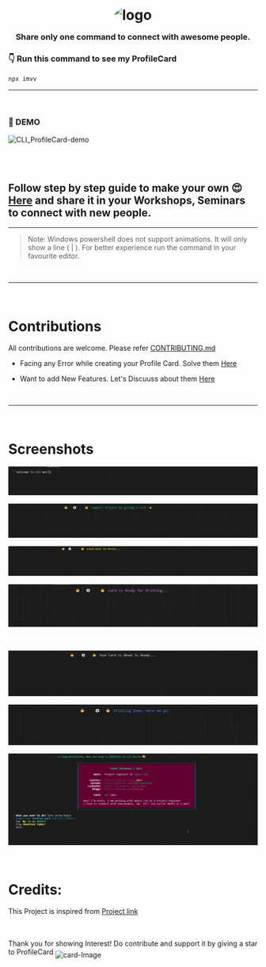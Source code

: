 <h1 align = "center"><img style="position:relative;top:6px;width:150px;height:150px;border-collapse:separate;border-radius:50%;" src="https://user-images.githubusercontent.com/34159717/121735940-71905180-cb14-11eb-9757-eab89f38ceda.gif" alt="logo"></h1>

<h3 align="center">Share only one command to connect with awesome people.</h3>

### <strong>👇 Run this command to see my ProfileCard</strong>

```bash
npx imvv
```

***
<br>

### <strong>🚀 DEMO</strong>

![CLI_ProfileCard-demo](https://user-images.githubusercontent.com/34159717/121740205-650ef780-cb1a-11eb-8011-6e6d88227a18.gif)
<br>
<br>



<br>

## Follow step by step guide to make your own :heart_eyes: [Here](https://vblogs.medium.com/make-your-identity-in-cli-world-afec73066001) and share it in your Workshops, Seminars to connect with new people.

***

> Note: Windows powershell does not support animations. It will only show a line ( | ). For better experience run the command in your favourite editor.
<br>

***

<br>

# Contributions 

All contributions are welcome. Please refer [CONTRIBUTING.md](https://github.com/viditvarshney/CLI_ProfileCard/tree/main/.github/CONTRIBUTING.md)
<br>

- Facing any Error while creating your Profile Card. Solve them [Here](https://github.com/viditvarshney/CLI_ProfileCard/discussions/categories/q-a)

- Want to add New Features. Let's Discuuss about them [Here](https://github.com/viditvarshney/CLI_ProfileCard/discussions/categories/ideas)

<br>

***

<br>

# Screenshots

![animations](screenshots/0.png)


![animations](screenshots/4.png)


![animations](screenshots/5.png)


![animations](screenshots/2.png)

<br>

![animations](screenshots/6.png)


![animations](screenshots/3.png)
<br>

![animations](screenshots/1.png)

<br>

# Credits: 
This Project is inspired from
[Project link](https://github.com/bnb/bitandbang)

<br>

<br>
Thank you for showing Interest! Do contribute and support it by giving a star to ProfileCard <img style="position:relative;top:6px;" src="https://user-images.githubusercontent.com/34159717/120114199-a35ffa80-c19b-11eb-9143-fc1fd662a87e.jpg" alt="card-Image">